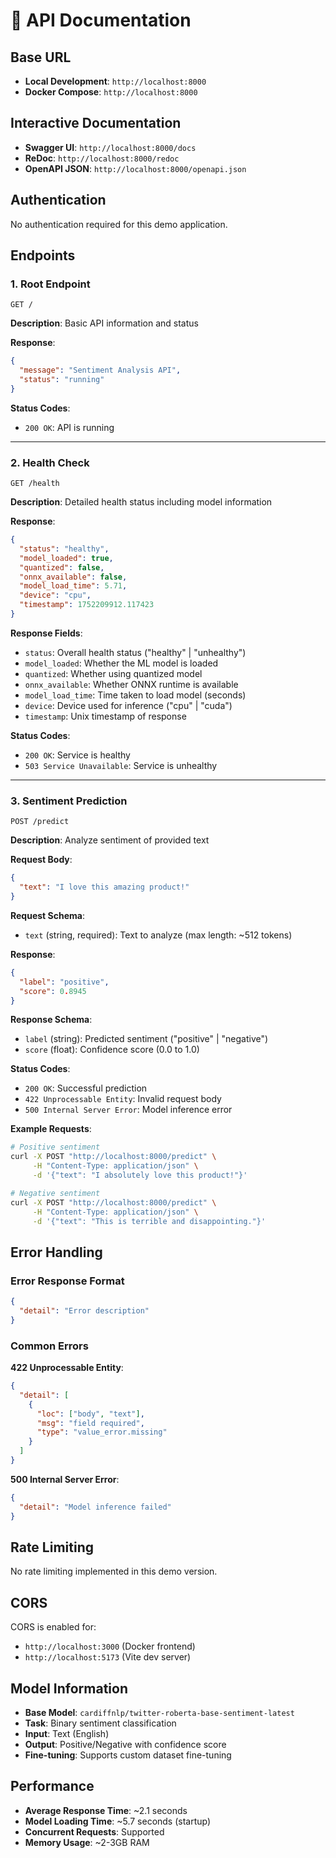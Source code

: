 # 📡 API Documentation

## Base URL
- **Local Development**: `http://localhost:8000`
- **Docker Compose**: `http://localhost:8000`

## Interactive Documentation
- **Swagger UI**: `http://localhost:8000/docs`
- **ReDoc**: `http://localhost:8000/redoc`
- **OpenAPI JSON**: `http://localhost:8000/openapi.json`

## Authentication
No authentication required for this demo application.

## Endpoints

### 1. Root Endpoint
```http
GET /
```

**Description**: Basic API information and status

**Response**:
```json
{
  "message": "Sentiment Analysis API",
  "status": "running"
}
```

**Status Codes**:
- `200 OK`: API is running

---

### 2. Health Check
```http
GET /health
```

**Description**: Detailed health status including model information

**Response**:
```json
{
  "status": "healthy",
  "model_loaded": true,
  "quantized": false,
  "onnx_available": false,
  "model_load_time": 5.71,
  "device": "cpu",
  "timestamp": 1752209912.117423
}
```

**Response Fields**:
- `status`: Overall health status ("healthy" | "unhealthy")
- `model_loaded`: Whether the ML model is loaded
- `quantized`: Whether using quantized model
- `onnx_available`: Whether ONNX runtime is available
- `model_load_time`: Time taken to load model (seconds)
- `device`: Device used for inference ("cpu" | "cuda")
- `timestamp`: Unix timestamp of response

**Status Codes**:
- `200 OK`: Service is healthy
- `503 Service Unavailable`: Service is unhealthy

---

### 3. Sentiment Prediction
```http
POST /predict
```

**Description**: Analyze sentiment of provided text

**Request Body**:
```json
{
  "text": "I love this amazing product!"
}
```

**Request Schema**:
- `text` (string, required): Text to analyze (max length: ~512 tokens)

**Response**:
```json
{
  "label": "positive",
  "score": 0.8945
}
```

**Response Schema**:
- `label` (string): Predicted sentiment ("positive" | "negative")
- `score` (float): Confidence score (0.0 to 1.0)

**Status Codes**:
- `200 OK`: Successful prediction
- `422 Unprocessable Entity`: Invalid request body
- `500 Internal Server Error`: Model inference error

**Example Requests**:

```bash
# Positive sentiment
curl -X POST "http://localhost:8000/predict" \
     -H "Content-Type: application/json" \
     -d '{"text": "I absolutely love this product!"}'

# Negative sentiment
curl -X POST "http://localhost:8000/predict" \
     -H "Content-Type: application/json" \
     -d '{"text": "This is terrible and disappointing."}'
```

## Error Handling

### Error Response Format
```json
{
  "detail": "Error description"
}
```

### Common Errors

**422 Unprocessable Entity**:
```json
{
  "detail": [
    {
      "loc": ["body", "text"],
      "msg": "field required",
      "type": "value_error.missing"
    }
  ]
}
```

**500 Internal Server Error**:
```json
{
  "detail": "Model inference failed"
}
```

## Rate Limiting
No rate limiting implemented in this demo version.

## CORS
CORS is enabled for:
- `http://localhost:3000` (Docker frontend)
- `http://localhost:5173` (Vite dev server)

## Model Information
- **Base Model**: `cardiffnlp/twitter-roberta-base-sentiment-latest`
- **Task**: Binary sentiment classification
- **Input**: Text (English)
- **Output**: Positive/Negative with confidence score
- **Fine-tuning**: Supports custom dataset fine-tuning

## Performance
- **Average Response Time**: ~2.1 seconds
- **Model Loading Time**: ~5.7 seconds (startup)
- **Concurrent Requests**: Supported
- **Memory Usage**: ~2-3GB RAM
